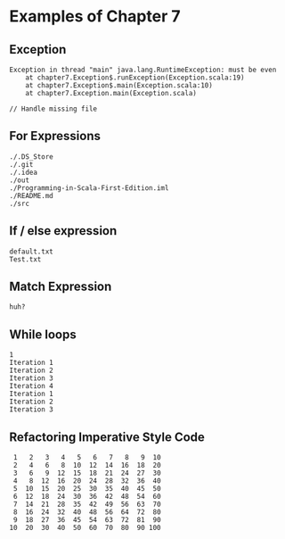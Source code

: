 Examples of Chapter 7
==========

## Exception
```
Exception in thread "main" java.lang.RuntimeException: must be even
	at chapter7.Exception$.runException(Exception.scala:19)
	at chapter7.Exception$.main(Exception.scala:10)
	at chapter7.Exception.main(Exception.scala)
	
// Handle missing file

```

## For Expressions
```
./.DS_Store
./.git
./.idea
./out
./Programming-in-Scala-First-Edition.iml
./README.md
./src

```

## If / else expression
```
default.txt
Test.txt
```

## Match Expression
```
huh?

```

## While loops
```
1
Iteration 1
Iteration 2
Iteration 3
Iteration 4
Iteration 1
Iteration 2
Iteration 3
```


## Refactoring Imperative Style Code
```
 1   2   3   4   5   6   7   8   9  10
 2   4   6   8  10  12  14  16  18  20
 3   6   9  12  15  18  21  24  27  30
 4   8  12  16  20  24  28  32  36  40
 5  10  15  20  25  30  35  40  45  50
 6  12  18  24  30  36  42  48  54  60
 7  14  21  28  35  42  49  56  63  70
 8  16  24  32  40  48  56  64  72  80
 9  18  27  36  45  54  63  72  81  90
10  20  30  40  50  60  70  80  90 100
```

